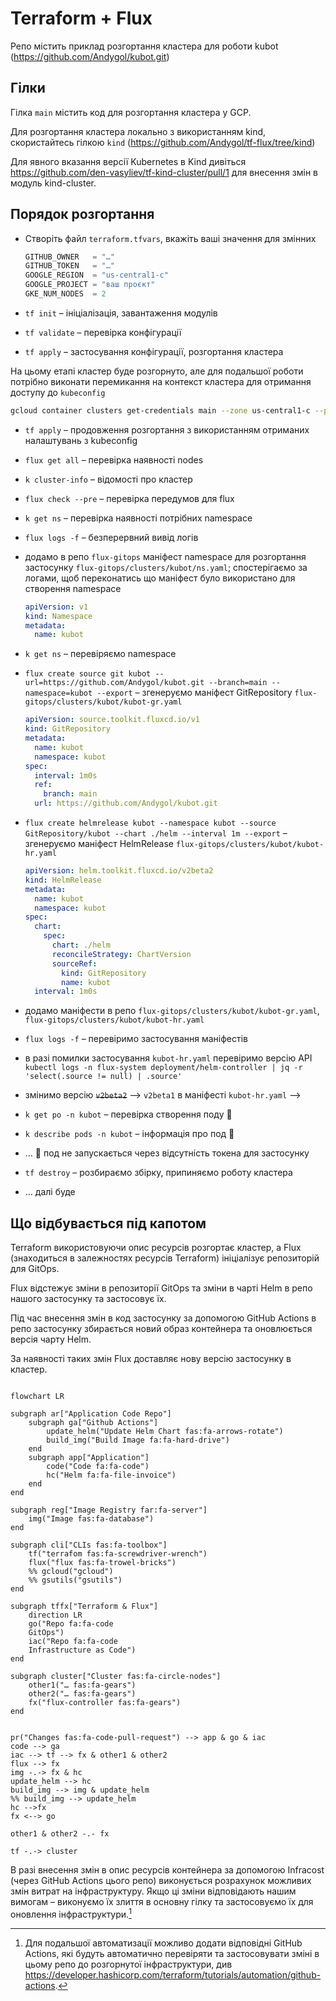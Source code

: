 # Terraform + Flux

Репо містить приклад розгортання кластера для роботи kubot (<https://github.com/Andygol/kubot.git>)

## Гілки

Гілка `main` містить код для розгортання кластера у GCP.

Для розгортання кластера локально з використанням kind, скористайтесь гілкою `kind` (<https://github.com/Andygol/tf-flux/tree/kind>)

Для явного вказання версії Kubernetes в Kind дивіться <https://github.com/den-vasyliev/tf-kind-cluster/pull/1> для внесення змін в модуль kind-cluster.

## Порядок розгортання

* Створіть файл `terraform.tfvars`, вкажіть ваші значення для змінних

  ```tf
  GITHUB_OWNER   = "…"
  GITHUB_TOKEN   = "…"
  GOOGLE_REGION  = "us-central1-c"
  GOOGLE_PROJECT = "ваш проєкт"
  GKE_NUM_NODES  = 2
  ```

* `tf init` – ініціалізація, завантаження модулів
* `tf validate` – перевірка конфігурації
* `tf apply` – застосування конфігурації, розгортання кластера

На цьому етапі кластер буде розгорнуто, але для подальшої роботи потрібно виконати перемикання на контекст кластера для отримання доступу до `kubeconfig`

```sh
gcloud container clusters get-credentials main --zone us-central1-c --project <ваш проєкт>
```

* `tf apply` – продовження розгортання з використанням отриманих налаштувань з kubeconfig
* `flux get all` – перевірка наявності nodes
* `k cluster-info` – відомості про кластер
* `flux check --pre` – перевірка передумов для flux
* `k get ns` – перевірка наявності потрібних namespace
* `flux logs -f` – безперервний вивід логів

* додамо в репо `flux-gitops` маніфест namespace для розгортання застосунку `flux-gitops/clusters/kubot/ns.yaml`; спостерігаємо за логами, щоб переконатись що маніфест було використано для створення namespace

    ```yaml ns.yaml
    apiVersion: v1
    kind: Namespace
    metadata:
      name: kubot
    ```

* `k get ns` – перевіряємо namespace
  
* `flux create source git kubot --url=https://github.com/Andygol/kubot.git --branch=main --namespace=kubot --export` – згенеруємо маніфест GitRepository `flux-gitops/clusters/kubot/kubot-gr.yaml`
  
  ```yaml
  apiVersion: source.toolkit.fluxcd.io/v1
  kind: GitRepository
  metadata:
    name: kubot
    namespace: kubot
  spec:
    interval: 1m0s
    ref:
      branch: main
    url: https://github.com/Andygol/kubot.git
  ```

* `flux create helmrelease kubot --namespace kubot --source GitRepository/kubot --chart ./helm --interval 1m --export` – згенеруємо маніфест HelmRelease `flux-gitops/clusters/kubot/kubot-hr.yaml` 

  ```yaml
  apiVersion: helm.toolkit.fluxcd.io/v2beta2
  kind: HelmRelease
  metadata:
    name: kubot
    namespace: kubot
  spec:
    chart:
      spec:
        chart: ./helm
        reconcileStrategy: ChartVersion
        sourceRef:
          kind: GitRepository
          name: kubot
    interval: 1m0s
  ```

* додамо маніфести в репо `flux-gitops/clusters/kubot/kubot-gr.yaml`, `flux-gitops/clusters/kubot/kubot-hr.yaml`

* `flux logs -f` – перевіримо застосування маніфестів
* в разі помилки застосування `kubot-hr.yaml` перевіримо версію API `kubectl logs -n flux-system deployment/helm-controller | jq -r 'select(.source != null) | .source'`

* змінимо версію ~~`v2beta2`~~ --> `v2beta1` в маніфесті `kubot-hr.yaml` -->

* `k get po -n kubot` – перевірка створення поду 🫛
* `k describe pods -n kubot` – інформація про под 🫛
* … 🫛 под не запускається через відсутність токена для застосунку
* `tf destroy` – розбираємо збірку, припиняємо роботу кластера
* … далі буде

## Що відбувається під капотом

Terraform використовуючи опис ресурсів розгортає кластер, а Flux (знаходиться в залежностях ресурсів Terraform) ініціалізує репозиторій для GitOps.

Flux відстежує зміни в репозиторії GitOps та зміни в чарті Helm в репо нашого застосунку та застосовує їх.

Під час внесення змін в код застосунку за допомогою GitHub Actions в репо застосунку збирається новий образ контейнера та оновлюється версія чарту Helm.

За наявності таких змін Flux доставляє нову версію застосунку в кластер.

```mermaid

flowchart LR

subgraph ar["Application Code Repo"]
    subgraph ga["Github Actions"]
        update_helm("Update Helm Chart fas:fa-arrows-rotate")
        build_img("Build Image fa:fa-hard-drive")
    end
    subgraph app["Application"]
        code("Code fa:fa-code")
        hc("Helm fa:fa-file-invoice")
    end
end

subgraph reg["Image Registry far:fa-server"]
    img("Image fas:fa-database")
end

subgraph cli["CLIs fas:fa-toolbox"]
    tf("terrafom fas:fa-screwdriver-wrench") 
    flux("flux fas:fa-trowel-bricks")
    %% gcloud("gcloud")
    %% gsutils("gsutils")
end

subgraph tffx["Terraform & Flux"]
    direction LR
    go("Repo fa:fa-code
    GitOps")
    iac("Repo fa:fa-code
    Infrastructure as Code")
end

subgraph cluster["Cluster fas:fa-circle-nodes"]
    other1("… fas:fa-gears")
    other2("… fas:fa-gears")
    fx("flux-controller fas:fa-gears")
end


pr("Changes fas:fa-code-pull-request") --> app & go & iac
code --> ga
iac --> tf --> fx & other1 & other2 
flux --> fx
img -.-> fx & hc 
update_helm --> hc
build_img --> img & update_helm 
%% build_img --> update_helm 
hc -->fx 
fx <--> go 

other1 & other2 -.- fx

tf -.-> cluster

```

В разі внесення змін в опис ресурсів контейнера за допомогою Infracost (через GitHub Actions цього репо) виконується розрахунок можливих змін витрат на інфраструктуру. Якщо ці зміни відповідають нашим вимогам – виконуємо їх злиття в основну гілку та застосовуємо їх для оновлення інфраструктури.[^1]

[^1]: Для подальшої автоматизації можливо додати відповідні GitHub Actions, які будуть автоматично перевіряти та застосовувати зміні в цьому репо до розгорнутої інфраструктури, див <https://developer.hashicorp.com/terraform/tutorials/automation/github-actions>.
